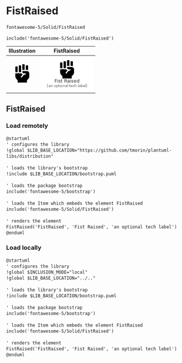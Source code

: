 # FistRaised


```text
fontawesome-5/Solid/FistRaised
```

```text
include('fontawesome-5/Solid/FistRaised')
```



| Illustration | FistRaised |
| :---: | :---: |
| ![illustration for Illustration](../../fontawesome-5/Solid/FistRaised.png) | ![illustration for FistRaised](../../fontawesome-5/Solid/FistRaised.Local.png) |




## FistRaised

### Load remotely
```plantuml
@startuml
' configures the library
!global $LIB_BASE_LOCATION="https://github.com/tmorin/plantuml-libs/distribution"

' loads the library's bootstrap
!include $LIB_BASE_LOCATION/bootstrap.puml

' loads the package bootstrap
include('fontawesome-5/bootstrap')

' loads the Item which embeds the element FistRaised
include('fontawesome-5/Solid/FistRaised')

' renders the element
FistRaised('FistRaised', 'Fist Raised', 'an optional tech label')
@enduml
```

### Load locally
```plantuml
@startuml
' configures the library
!global $INCLUSION_MODE="local"
!global $LIB_BASE_LOCATION="../.."

' loads the library's bootstrap
!include $LIB_BASE_LOCATION/bootstrap.puml

' loads the package bootstrap
include('fontawesome-5/bootstrap')

' loads the Item which embeds the element FistRaised
include('fontawesome-5/Solid/FistRaised')

' renders the element
FistRaised('FistRaised', 'Fist Raised', 'an optional tech label')
@enduml
```

